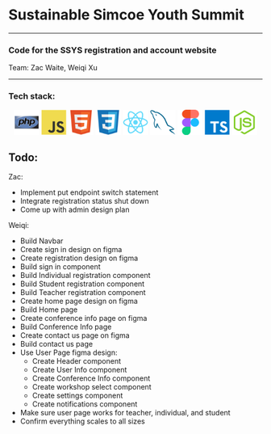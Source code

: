 # Sustainable Simcoe Youth Summit

---

### Code for the SSYS registration and account website

Team: Zac Waite, Weiqi Xu

---

### Tech stack:

<p align="center">
<img src="https://raw.githubusercontent.com/devicons/devicon/master/icons/php/php-original.svg" alt="php" width="50px" height="50px" />
<img src="https://raw.githubusercontent.com/devicons/devicon/master/icons/javascript/javascript-original.svg" alt="javascript" width="50px" height="50px" />
<img src="https://raw.githubusercontent.com/devicons/devicon/master/icons/html5/html5-original.svg" alt="html5" width="50px" height="50px" />
<img src="https://raw.githubusercontent.com/devicons/devicon/master/icons/css3/css3-original.svg" alt="css3" width="50px" height="50px" />
<img src="https://raw.githubusercontent.com/devicons/devicon/master/icons/react/react-original.svg" alt="react" width="50px" height="50px" />
<img src="https://raw.githubusercontent.com/devicons/devicon/master/icons/mysql/mysql-original.svg" alt="mysql" width="50px" height="50px" />
<img src="https://raw.githubusercontent.com/devicons/devicon/master/icons/figma/figma-original.svg" alt="mysql" width="50px" height="50px" />
<img src="https://raw.githubusercontent.com/devicons/devicon/master/icons/typescript/typescript-original.svg" alt="mysql" width="50px" height="50px" />
<img src="https://raw.githubusercontent.com/devicons/devicon/master/icons/nodejs/nodejs-original.svg" alt="mysql" width="50px" height="50px" />
</p>

## Todo:

Zac:

* Implement put endpoint switch statement
* Integrate registration status shut down
* Come up with admin design plan

Weiqi:

* Build Navbar
* Create sign in design on figma
* Create registration design on figma
* Build sign in component
* Build Individual registration component
* Build Student registration component
* Build Teacher registration component
* Create home page design on figma
* Build Home page
* Create conference info page on figma
* Build Conference Info page
* Create contact us page on figma
* Build contact us page
* Use User Page figma design:
    * Create Header component
    * Create User Info component
    * Create Conference Info component
    * Create workshop select component
    * Create settings component
    * Create notifications component
* Make sure user page works for teacher, individual, and student
* Confirm everything scales to all sizes
